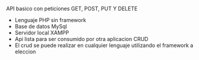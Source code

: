 API basico con peticiones GET, POST, PUT Y DELETE
- Lenguaje PHP sin framework
- Base de datos MySql
- Servidor local XAMPP
- Api lista para ser consumido por otra aplicacion CRUD
- El crud se puede realizar en cualquier lenguaje utilizando el framework a eleccion
